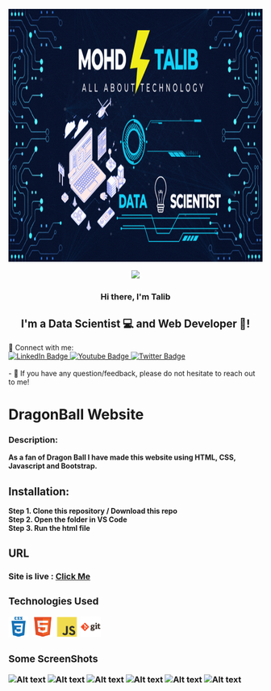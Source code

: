 
<p align="center">
  <a target="_blank" rel="noreferrer"><img src="https://github.com/MohdTalib0/MohdTalib0/blob/main/images/MOHD%20TALIB.gif" alt="my banner" height = "500" width = "1100"></a>
</p>
<div id="header" align="center">
  <img src="https://media.giphy.com/media/M9gbBd9nbDrOTu1Mqx/giphy.gif" width="100"/>
</div>
<h3 align="center">
Hi there, I'm Talib
</h3>

<h2 align="center">
I'm a Data Scientist 💻 and Web Developer 📸!
</h2> 
🤝 Connect with me:<br>

<div id="badges">
  <a href="https://www.linkedin.com/in/mohdtalib/">
    <img src="https://img.shields.io/badge/LinkedIn-blue?style=for-the-badge&logo=linkedin&logoColor=white" alt="LinkedIn Badge"/>
  </a>
  <a href="https://www.youtube.com/channel/UCHYMOMfSFNUIJYiIXXlFcPQ">
    <img src="https://img.shields.io/badge/YouTube-red?style=for-the-badge&logo=youtube&logoColor=white" alt="Youtube Badge"/>
  </a>
  <a href="https://twitter.com/Saiyed__talib">
    <img src="https://img.shields.io/badge/Twitter-blue?style=for-the-badge&logo=twitter&logoColor=white" alt="Twitter Badge"/>
  </a>
</div>
</br>
- 💬 If you have any question/feedback, please do not hesitate to reach out to me!

<h1><b>DragonBall Website</h1>
<h3>Description:</h3>
As a fan of Dragon Ball I have made this website using HTML, CSS, Javascript and Bootstrap.

<h2>Installation:</h2>
Step 1. Clone this repository / Download this repo <br>
Step 2. Open the folder in VS Code <br>
Step 3. Run the html file

<h2>URL</h2>
<h3>Site is live : <a href = "https://dragonball-demo.netlify.app/" target="_blank"><b>Click Me </a>
<h3>Technologies Used</h3>
<div>
  <img src="https://github.com/devicons/devicon/blob/master/icons/css3/css3-plain-wordmark.svg"  title="CSS3" alt="CSS" width="40" height="40"/>&nbsp;
  <img src="https://github.com/devicons/devicon/blob/master/icons/html5/html5-original.svg" title="HTML5" alt="HTML" width="40" height="40"/>&nbsp;
  <img src="https://github.com/devicons/devicon/blob/master/icons/javascript/javascript-original.svg" title="JavaScript" alt="JavaScript" width="40" height="40"/>&nbsp;
  <img src="https://github.com/devicons/devicon/blob/master/icons/git/git-original-wordmark.svg" title="Git" **alt="Git" width="40" height="40"/>
</div>

<h3> Some ScreenShots </h3>

![Alt text](https://github.com/MohdTalib0/DragonBall.demo/blob/main/Images/Web%20capture_8-4-2023_122744_.jpeg "Web capture_8-4-2023_122744_.jpeg")
![Alt text](https://github.com/MohdTalib0/DragonBall.demo/blob/main/Images/img1.jpeg "img1.jpeg")
![Alt text](https://github.com/MohdTalib0/DragonBall.demo/blob/main/Images/img2.jpeg "img2.jpeg")
![Alt text](https://github.com/MohdTalib0/DragonBall.demo/blob/main/Images/img3.jpeg "img3.jpeg")
![Alt text](https://github.com/MohdTalib0/DragonBall.demo/blob/main/Images/img4.jpeg "img4.jpeg")
![Alt text](https://github.com/MohdTalib0/DragonBall.demo/blob/main/Images/img5.jpeg "img5.jpeg")
